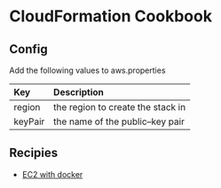 # CloudFormation Cookbook

## Config

Add the following values to aws.properties

| Key           | Description                         | 
| :---          |:---                                 |
| region        | the region to create the stack in   |
| keyPair       | the name of the public–key pair     |  

## Recipies

- [EC2 with docker](ec2-docker/template.yaml)